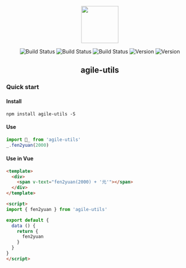<p align="center"><a href="https://www.npmjs.com/package/agile-utils" target="_blank"><img width="100" src="http://outt0i9l8.bkt.clouddn.com/chameleon.png"></a></p>

<p align="center">
    <a target="_blank"><img src="https://img.shields.io/badge/version-0.0.1-blue.svg?style=flat" alt="Build Status"></a>
    <a target="_blank"><img src="https://img.shields.io/travis/rust-lang/rust.svg" alt="Build Status"></a>
    <a target="_blank"><img src="https://img.shields.io/packagist/l/doctrine/orm.svg" alt="Build Status"></a>
    <a target="_blank"><img src="https://img.shields.io/npm/v/npm.svg" alt="Version"></a>
    <a target="_blank"><img src="https://img.shields.io/badge/dependency-lodash-ff69b4.svg" alt="Version"></a>
</p>

<h2 align="center">agile-utils</h2>

### Quick start

#### Install
```
npm install agile-utils -S
```

#### Use
```js
import _ from 'agile-utils'
_.fen2yuan(2000)
```

#### Use in Vue
```html
<template>
  <div>
    <span v-text="fen2yuan(2000) + '元'"></span>
  </div>
</template>

<script>
import { fen2yuan } from 'agile-utils'

export default {
  data () {
    return {
      fen2yuan
    }
  }
}
</script>
```
